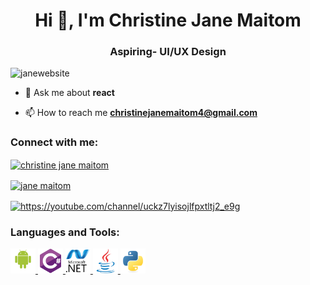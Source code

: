 <h1 align="center">Hi 👋, I'm Christine Jane Maitom</h1>

<h3 align="center">Aspiring- UI/UX Design</h3>

<p align="left"> <img src="https://komarev.com/ghpvc/?username=janewebsite&label=Profile%20views&color=0e75b6&style=flat" alt="janewebsite" /> </p>

- 💬 Ask me about **react**

- 📫 How to reach me **christinejanemaitom4@gmail.com**

<h3 align="left">Connect with me:</h3>

<p align="left">

<a href="https://fb.com/christine jane maitom" target="blank"><img align="center" src="https://raw.githubusercontent.com/rahuldkjain/github-profile-readme-generator/master/src/images/icons/Social/facebook.svg" alt="christine jane maitom" height="30" width="40" /></a>

<a href="https://instagram.com/jane maitom" target="blank"><img align="center" src="https://raw.githubusercontent.com/rahuldkjain/github-profile-readme-generator/master/src/images/icons/Social/instagram.svg" alt="jane maitom" height="30" width="40" /></a>

<a href="https://www.youtube.com/c/https://youtube.com/channel/uckz7lyisojlfpxtltj2_e9g" target="blank"><img align="center" src="https://raw.githubusercontent.com/rahuldkjain/github-profile-readme-generator/master/src/images/icons/Social/youtube.svg" alt="https://youtube.com/channel/uckz7lyisojlfpxtltj2_e9g" height="30" width="40" /></a>

</p>

<h3 align="left">Languages and Tools:</h3>

<p align="left"> <a href="https://developer.android.com" target="_blank" rel="noreferrer"> <img src="https://raw.githubusercontent.com/devicons/devicon/master/icons/android/android-original-wordmark.svg" alt="android" width="40" height="40"/> </a> <a href="https://www.w3schools.com/cs/" target="_blank" rel="noreferrer"> <img src="https://raw.githubusercontent.com/devicons/devicon/master/icons/csharp/csharp-original.svg" alt="csharp" width="40" height="40"/> </a> <a href="https://dotnet.microsoft.com/" target="_blank" rel="noreferrer"> <img src="https://raw.githubusercontent.com/devicons/devicon/master/icons/dot-net/dot-net-original-wordmark.svg" alt="dotnet" width="40" height="40"/> </a> <a href="https://www.java.com" target="_blank" rel="noreferrer"> <img src="https://raw.githubusercontent.com/devicons/devicon/master/icons/java/java-original.svg" alt="java" width="40" height="40"/> </a> <a href="https://www.python.org" target="_blank" rel="noreferrer"> <img src="https://raw.githubusercontent.com/devicons/devicon/master/icons/python/python-original.svg" alt="python" width="40" height="40"/> </a> </p>
